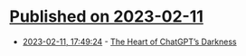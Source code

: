 # [Published on 2023-02-11](index.md)

* [2023-02-11, 17:49:24](https://news.ycombinator.com/item?id=34754496) - [The Heart of ChatGPT’s Darkness](https://garymarcus.substack.com/p/inside-the-heart-of-chatgpts-darkness)
